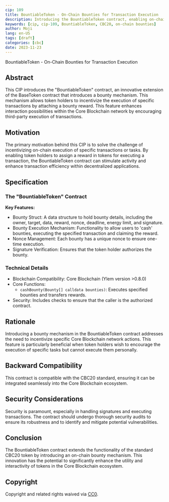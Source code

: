 ```yaml
---
cip: 109
title: BountiableToken - On-Chain Bounties for Transaction Execution
description: Introducing the BountiableToken contract, enabling on-chain bounties for transaction execution within CBC20 token ecosystems.
keywords: [cip, cip-109, BountiableToken, CBC20, on-chain bounties]
author: Moji
lang: en-US
tags: [draft]
categories: [cbc]
date: 2023-11-23
---
```


BountiableToken - On-Chain Bounties for Transaction Execution

<!--truncate-->

## Abstract

This CIP introduces the "BountiableToken" contract, an innovative extension of the BaseToken contract that introduces a bounty mechanism. This mechanism allows token holders to incentivize the execution of specific transactions by attaching a bounty reward. This feature enhances interaction possibilities within the Core Blockchain network by encouraging third-party execution of transactions.

## Motivation

The primary motivation behind this CIP is to solve the challenge of incentivizing on-chain execution of specific transactions or tasks. By enabling token holders to assign a reward in tokens for executing a transaction, the BountiableToken contract can stimulate activity and enhance transaction efficiency within decentralized applications.

## Specification

### The "BountiableToken" Contract

**Key Features:**

- Bounty Struct: A data structure to hold bounty details, including the owner, target, data, reward, nonce, deadline, energy limit, and signature.
- Bounty Execution Mechanism: Functionality to allow users to 'cash' bounties, executing the specified transaction and claiming the reward.
- Nonce Management: Each bounty has a unique nonce to ensure one-time execution.
- Signature Verification: Ensures that the token holder authorizes the bounty.

### Technical Details

- Blockchain Compatibility: Core Blockchain (Ylem version >0.8.0)
- Core Functions:
  - `cashBounty(Bounty[] calldata bounties)`: Executes specified bounties and transfers rewards.
- Security: Includes checks to ensure that the caller is the authorized contract.

## Rationale

Introducing a bounty mechanism in the BountiableToken contract addresses the need to incentivize specific Core Blockchain network actions. This feature is particularly beneficial when token holders wish to encourage the execution of specific tasks but cannot execute them personally.

## Backward Compatibility

This contract is compatible with the CBC20 standard, ensuring it can be integrated seamlessly into the Core Blockchain ecosystem.

## Security Considerations

Security is paramount, especially in handling signatures and executing transactions. The contract should undergo thorough security audits to ensure its robustness and to identify and mitigate potential vulnerabilities.

## Conclusion

The BountiableToken contract extends the functionality of the standard CBC20 token by introducing an on-chain bounty mechanism. This innovation has the potential to significantly enhance the utility and interactivity of tokens in the Core Blockchain ecosystem.

## Copyright

Copyright and related rights waived via [CC0](https://creativecommons.org/publicdomain/zero/1.0/).
